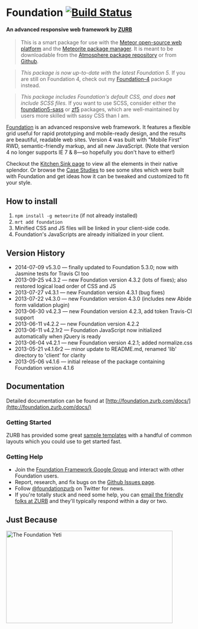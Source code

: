 # Foundation [![Build Status](https://travis-ci.org/ewall/meteor-foundation.png?branch=master)](https://travis-ci.org/ewall/meteor-foundation)

#### An advanced responsive web framework by [ZURB](http://zurb.com/)

> This is a smart package for use with the [Meteor open-source web platform](http://meteor.com/) and the [Meteorite package manager](http://oortcloud.github.io/meteorite/). It is meant to be downloadable from the [Atmosphere package repository](https://atmospherejs.com/) or from [Github](https://github.com/ewall/meteor-foundation).

> *This package is now up-to-date with the latest Foundation 5.* If you are still on Foundation 4, check out my [Foundation-4](https://atmospherejs.com/package/Foundation-4) package instead.

> *This package includes Foundation's default CSS, and does **not** include SCSS files.* If you want to use SCSS, consider either the [foundation5-sass](https://atmospherejs.com/package/foundation5-sass) or [zf5](https://atmospherejs.com/package/zf5) packages, which are well-maintained by users more skilled with sassy CSS than I am.

[Foundation](http://foundation.zurb.com/) is an advanced responsive web framework. It features a flexible grid useful for rapid prototyping and mobile-ready design, and the results are beautiful, readable web sites. Version 4 was built with "Mobile First" RWD, semantic-friendly markup, and all new JavaScript. (Note that version 4 no longer supports IE 7 & 8—so hopefully you don't have to either!)

Checkout the [Kitchen Sink page](http://foundation.zurb.com/docs/components/kitchen-sink.html) to view all the elements in their native splendor. Or browse the [Case Studies](http://foundation.zurb.com/case-jacquelinewest.php) to see some sites which were built with Foundation and get ideas how it can be tweaked and customized to fit your style.

## How to install 

1. `npm install -g meteorite` (if not already installed)
2. `mrt add foundation`
3. Minified CSS and JS files will be linked in your client-side code.
4. Foundation's JavaScripts are already initialized in your client.

## Version History

* 2014-07-09 v5.3.0 — finally updated to Foundation 5.3.0; now with Jasmine tests for Travis CI too
* 2013-09-25 v4.3.2 — new Foundation version 4.3.2 (lots of fixes); also restored logical load order of CSS and JS
* 2013-07-27 v4.3.1 — new Foundation version 4.3.1 (bug fixes)
* 2013-07-22 v4.3.0 — new Foundation version 4.3.0 (includes new Abide form validation plugin)
* 2013-06-30 v4.2.3 — new Foundation version 4.2.3, add token Travis-CI support
* 2013-06-11 v4.2.2 — new Foundation version 4.2.2
* 2013-06-11 v4.2.1r2 — Foundation JavaScript now initialized automatically when jQuery is ready
* 2013-06-04 v4.2.1 — new Foundation version 4.2.1; added normalize.css
* 2013-05-21 v4.1.6r2 — minor update to README.md, renamed 'lib' directory to 'client' for clarity
* 2013-05-06 v4.1.6 — initial release of the package containing Foundation version 4.1.6

## Documentation

Detailed documentation can be found at [http://foundation.zurb.com/docs/](http://foundation.zurb.com/docs/)

### Getting Started

ZURB has provided some great [sample templates](http://foundation.zurb.com/templates.php) with a handful of common layouts which you could use to get started fast.

### Getting Help

* Join the [Foundation Framework Google Group](https://groups.google.com/forum/?fromgroups#!forum/foundation-framework-) and interact with other Foundation users.
* Report, research, and fix bugs on the [Github Issues page](http://github.com/zurb/foundation/issues).
* Follow [@foundationzurb](http://twitter.com/foundationzurb) on Twitter for news.
* If you're totally stuck and need some help, you can [email the friendly folks at ZURB](mailto:foundation@zurb.com) and they'll typically respond within a day or two.

## Just Because

<img src="http://zurb.com/blog/system/images/1171/original/yeti-business.png" alt="The Foundation Yeti" width="450" height="250">
